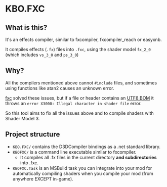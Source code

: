 # KBO.FXC

## What is this? 

It's an effects compiler, similar to fxcompiler, fxcompiler_reach or easyxnb.

It compiles effects (`.fx`) files into `.fxc`, using the shader model `fx_2_0` (which includes `vs_3_0` and `ps_3_0`)

## Why?
All the compilers mentioned above cannot `#include` files, and sometimes using functions like atan2 causes an unknown error.

[fxc](https://learn.microsoft.com/en-us/windows/win32/direct3dtools/fxc) solved these issues, but if a file or header contains an [UTF8 BOM](https://en.wikipedia.org/wiki/Byte_order_mark) it throws an `error X3000: Illegal character in shader file` error.

So this tool aims to fix all the issues above and to compile shaders with Shader Model 3.

## Project structure
- `KBO.FXC/` contains the D3DCompiler bindings as a .net standard library.
- `KBOFXC/` is a command line executable similar to fxcompiler. <br/>
  - It compiles all .fx files in the current directory **and subdirectories** into .fxc.
- `KBOFXC.Task` is an MSBuild task you can integrate into your mod for automatically compiling shaders when you compile your mod (from anywhere EXCEPT in-game).

